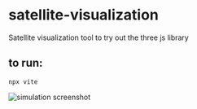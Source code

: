 # satellite-visualization
Satellite visualization tool to try out the three js library

## to run:
```
npx vite
```
![simulation screenshot](https://i.ibb.co/B273CPJ4/simu.png)